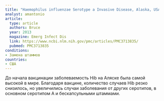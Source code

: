 ```yaml
---
title: "Haemophilus influenzae Serotype a Invasive Disease, Alaska, USA, 1983-2011"
analyst: amantonio
article:
  type: article
  authors: Bruce
  year: 2013
  magazine: Emerg Infect Dis
  link: https://www.ncbi.nlm.nih.gov/pmc/articles/PMC3713835/
  pubmed: PMC3713835
conditions:
- Замена штаммов
countries:
- США
---
```


До начала вакцинации заболеваемость Hib на Аляске была самой высокой в мире. Благодаря вакцине, количество случаев Hib резко снизилось, но увеличились случаи заболевания от других серотипов, в основном серотипом А и бескапсульными штаммами.
